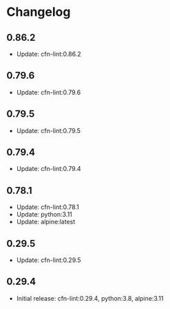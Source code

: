 # Changelog

## 0.86.2

- Update: cfn-lint:0.86.2

## 0.79.6

- Update: cfn-lint:0.79.6

## 0.79.5

- Update: cfn-lint:0.79.5

## 0.79.4

- Update: cfn-lint:0.79.4

## 0.78.1

- Update: cfn-lint:0.78.1
- Update: python:3.11
- Update: alpine:latest

## 0.29.5

- Update: cfn-lint:0.29.5

## 0.29.4

- Initial release: cfn-lint:0.29.4, python:3.8, alpine:3.11
